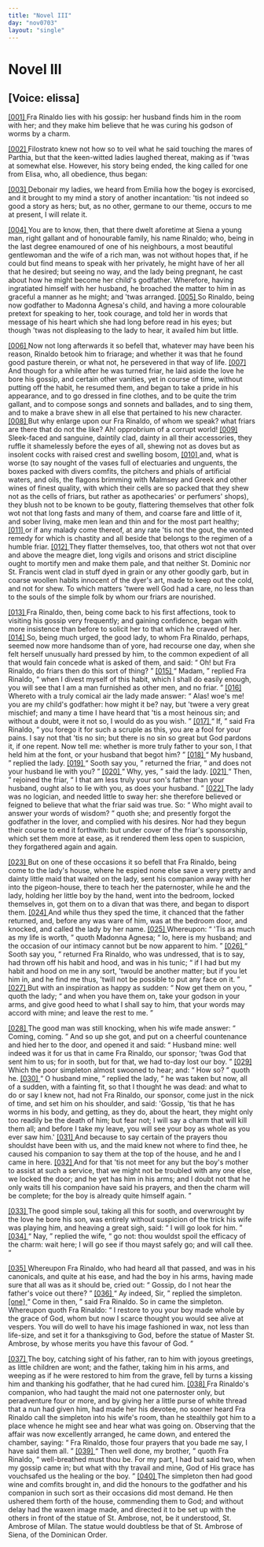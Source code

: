 ```yaml
---
title: "Novel III"
day: "nov0703"
layout: "single"
---
```

<div id="nov0703" type="novella" who="elissa">
 <h1>
  Novel III
 </h1>
 <p>
  <h2>
   [Voice: elissa]
  </h2>
 </p>
 <argument>
  <p>
   <a href="{{ site.baseurl }}itDecameron/nov0703#p07030001" id="p07030001">
    [001]
   </a>
   Fra Rinaldo lies with his gossip: her
	husband finds him in the room with her; and they make him believe that he was curing his
	godson of worms by a charm.
  </p>
 </argument>
 <div3 type="commentary" who="author">
  <p>
   <a href="{{ site.baseurl }}itDecameron/nov0703#p07030002" id="p07030002">
    [002]
   </a>
   Filostrato
   knew not how so to veil what he said touching the mares of Parthia, but that the
	keen-witted ladies laughed thereat, making as if 'twas at somewhat else. However, his
	story being ended, the king called for one from Elisa, who, all obedience, thus began:
  </p>
 </div3>
 <div3 type="commentary" who="elissa">
  <p>
   <a href="{{ site.baseurl }}itDecameron/nov0703#p07030003" id="p07030003">
    [003]
   </a>
   Debonair my ladies, we heard from Emilia how the bogey is exorcised, and it
	brought to my mind a story of another incantation: 'tis not indeed so good a story as
	hers; but, as no other,
	germane to our theme, occurs to me at present, I will relate it.
  </p>
 </div3>
 <p>
  <a href="{{ site.baseurl }}itDecameron/nov0703#p07030004" id="p07030004">
   [004]
  </a>
  You are to know,
then, that there dwelt aforetime at Siena a young man, right gallant and of honourable
family, his name Rinaldo; who, being in the last degree enamoured of one of his
neighbours, a most beautiful gentlewoman and the wife of a rich man, was not without hopes
that, if he could but find means to speak with her privately, he might have of her all
that he desired; but seeing no way, and the lady being pregnant, he cast about
how he might become her child's godfather. Wherefore, having ingratiated himself with her
husband, he broached the matter to him in as graceful a manner as he might; and 'twas
arranged.
  <a href="{{ site.baseurl }}itDecameron/nov0703#p07030005" id="p07030005">
   [005]
  </a>
  So Rinaldo, being now godfather to Madonna Agnesa's child, and having
a more colourable pretext for speaking to her, took courage, and told her in words that
message of his heart which she had long before read in his eyes; but though 'twas not
displeasing to the lady to hear, it availed him but little.
 </p>
 <p>
  <a href="{{ site.baseurl }}itDecameron/nov0703#p07030006" id="p07030006">
   [006]
  </a>
  Now not long afterwards
it so befell that, whatever may have been his reason, Rinaldo betook him to friarage; and
whether it
  was that he found good pasture therein, or what not, he persevered
in that way of life.
  <a href="{{ site.baseurl }}itDecameron/nov0703#p07030007" id="p07030007">
   [007]
  </a>
  And though for a while after he was turned friar, he laid
aside the love he bore his gossip, and certain other vanities, yet in course of time,
without putting off the habit, he resumed them, and began to take a pride in his
appearance, and to go dressed in fine clothes, and to be quite the trim gallant, and to
compose songs and sonnets and ballades, and to sing them, and to make a brave shew in all
else that pertained to his new character.
  <a href="{{ site.baseurl }}itDecameron/nov0703#p07030008" id="p07030008">
   [008]
  </a>
  But why enlarge upon our Fra
Rinaldo, of whom we speak?  what friars are there that do not the like? Ah! opprobrium of
a corrupt
world!
  <a href="{{ site.baseurl }}itDecameron/nov0703#p07030009" id="p07030009">
   [009]
  </a>
  Sleek-faced and sanguine, daintily clad, dainty in all their
accessories, they ruffle it shamelessly before the eyes of all, shewing
not as doves but as insolent cocks with raised crest and swelling bosom,
  <a href="{{ site.baseurl }}itDecameron/nov0703#p07030010" id="p07030010">
   [010]
  </a>
  and,
what is worse (to say nought of the vases full of electuaries and unguents, the boxes
packed with divers comfits, the pitchers and phials of artificial waters, and oils, the
flagons brimming with Malmsey and Greek and other wines of finest quality, with which
their cells are so packed that they shew not as the cells of friars, but rather as
apothecaries' or perfumers' shops), they blush not to be known to be gouty, flattering
themselves that other folk wot not that long fasts and many of them, and coarse fare and
little of it, and sober living, make men lean and thin and for the most part healthy;
  <a href="{{ site.baseurl }}itDecameron/nov0703#p07030011" id="p07030011">
   [011]
  </a>
  or if any malady come thereof, at any rate 'tis not the gout, the wonted remedy
for which is chastity and all beside that
belongs to the regimen of a humble friar.
  <a href="{{ site.baseurl }}itDecameron/nov0703#p07030012" id="p07030012">
   [012]
  </a>
  They flatter themselves, too, that
others wot not that over and above the meagre diet, long vigils and orisons and strict
discipline ought to mortify men and make them pale, and that neither St. Dominic nor
St. Francis went clad in stuff dyed in grain or any other goodly garb, but in coarse
woollen habits innocent of the dyer's art, made to keep out the cold, and not for shew. To
which matters 'twere well God had a care, no less than to the souls of the simple folk by
whom our friars are nourished.
 </p>
 <p>
  <a href="{{ site.baseurl }}itDecameron/nov0703#p07030013" id="p07030013">
   [013]
  </a>
  Fra Rinaldo, then, being come back to his first
affections, took to visiting his gossip very frequently; and gaining confidence, began
with more insistence than before to solicit her to that which he craved of
her.
  <a href="{{ site.baseurl }}itDecameron/nov0703#p07030014" id="p07030014">
   [014]
  </a>
  So, being much urged, the good lady, to whom Fra Rinaldo, perhaps, seemed
now more handsome than of yore, had
  recourse one day, when she felt herself unusually hard pressed by him, to the
common expedient of all that would fain concede what is asked of them, and said:
  <q direct="unspecified">
   Oh!
but Fra Rinaldo, do friars then do this sort of thing?
  </q>
  <a href="{{ site.baseurl }}itDecameron/nov0703#p07030015" id="p07030015">
   [015]
  </a>
  <q direct="unspecified">
   Madam,
  </q>
  replied Fra Rinaldo,
  <q direct="unspecified">
   when I divest myself of this habit, which I shall do easily
enough, you will see that I am a man furnished as other men, and no friar.
  </q>
  <a href="{{ site.baseurl }}itDecameron/nov0703#p07030016" id="p07030016">
   [016]
  </a>
  Whereto with a truly comical air the lady made answer:
  <q direct="unspecified">
   Alas! woe's me!  you
are my child's godfather: how might it be? nay, but 'twere a very great mischief; and many
a time I have heard that 'tis a most heinous sin; and without a doubt, were it not so, I
would do as you wish.
  </q>
  <a href="{{ site.baseurl }}itDecameron/nov0703#p07030017" id="p07030017">
   [017]
  </a>
  <q direct="unspecified">
   If,
  </q>
  said Fra Rinaldo,
  <q direct="unspecified">
   you forego it for
such a scruple as this, you are a fool for your pains. I say not that 'tis no sin; but
there is no sin so great but God pardons it, if one repent. Now tell me: whether is more
truly father to your son, I that held him at the font, or your husband that begot him?
  </q>
  <a href="{{ site.baseurl }}itDecameron/nov0703#p07030018" id="p07030018">
   [018]
  </a>
  <q direct="unspecified">
   My husband,
  </q>
  replied the lady.
  <a href="{{ site.baseurl }}itDecameron/nov0703#p07030019" id="p07030019">
   [019]
  </a>
  <q direct="unspecified">
   Sooth say you,
  </q>
  returned
the friar,
  <q direct="unspecified">
   and does not your husband lie with you?
  </q>
  <a href="{{ site.baseurl }}itDecameron/nov0703#p07030020" id="p07030020">
   [020]
  </a>
  <q direct="unspecified">
   Why, yes,
  </q>
  said
the lady.
  <a href="{{ site.baseurl }}itDecameron/nov0703#p07030021" id="p07030021">
   [021]
  </a>
  <q direct="unspecified">
   Then,
  </q>
  rejoined the friar,
  <q direct="unspecified">
   I that am less truly your son's
father than your husband, ought also to lie with you, as does your husband.
  </q>
  <a href="{{ site.baseurl }}itDecameron/nov0703#p07030022" id="p07030022">
   [022]
  </a>
  The lady was no logician, and needed little to sway her: she therefore believed
or feigned to believe that what the friar said was true. So:
  <q direct="unspecified">
   Who might avail to answer
your words of wisdom?
  </q>
  quoth she; and presently forgot the godfather in the lover, and
complied with
his desires. Nor had they begun their course to end it forthwith: but under cover of the
friar's sponsorship, which set them more at ease, as it rendered them less open to
suspicion, they forgathered again and again.
 </p>
 <p>
  <a href="{{ site.baseurl }}itDecameron/nov0703#p07030023" id="p07030023">
   [023]
  </a>
  But on one of these occasions it so
befell that Fra Rinaldo, being come to the lady's house, where he espied none else save a
very
pretty and dainty little maid that waited on the lady, sent his companion
away with her into the pigeon-house, there to teach her the paternoster, while he and the
lady, holding her little boy by the hand, went into the bedroom, locked themselves in, got
them on to a divan that was there, and began to disport them.
  <a href="{{ site.baseurl }}itDecameron/nov0703#p07030024" id="p07030024">
   [024]
  </a>
  And while thus
they sped the time, it chanced that the father returned, and, before any was ware of him,
was at the bedroom door, and knocked, and called the lady by her
name.
  <a href="{{ site.baseurl }}itDecameron/nov0703#p07030025" id="p07030025">
   [025]
  </a>
  Whereupon:
  <q direct="unspecified">
   'Tis as much as my life is worth,
  </q>
  quoth Madonna Agnesa;
  <q direct="unspecified">
   lo, here is my husband; and
   the occasion of our intimacy cannot but be now
apparent to him.
  </q>
  <a href="{{ site.baseurl }}itDecameron/nov0703#p07030026" id="p07030026">
   [026]
  </a>
  <q direct="unspecified">
   Sooth say you,
  </q>
  returned Fra Rinaldo, who was
undressed, that is to say, had thrown off his habit and hood, and was in his tunic;
  <q direct="unspecified">
   if
I had but my habit and hood on me in any sort, 'twould be another matter; but if you let
him in, and he find me thus, 'twill not be possible to put any face on it.
  </q>
  <a href="{{ site.baseurl }}itDecameron/nov0703#p07030027" id="p07030027">
   [027]
  </a>
  But with an inspiration as happy as sudden:
  <q direct="unspecified">
   Now get them on you,
  </q>
  quoth
the lady;
  <q direct="unspecified">
   and when you have them on, take your godson in your arms, and give good heed
to what I shall say to him, that your words may accord with mine; and leave the rest to
me.
  </q>
 </p>
 <p>
  <a href="{{ site.baseurl }}itDecameron/nov0703#p07030028" id="p07030028">
   [028]
  </a>
  The good man was still knocking, when his wife made answer:
  <q direct="unspecified">
   Coming, coming.
  </q>
  And so up she got, and put on a cheerful
countenance and hied her to the door, and opened it and said:
  <q direct="unspecified">
   Husband mine: well indeed
was it for us that in came Fra Rinaldo, our sponsor; 'twas God that sent him to us; for in
sooth, but for that, we had to-day lost our boy.
  </q>
  <a href="{{ site.baseurl }}itDecameron/nov0703#p07030029" id="p07030029">
   [029]
  </a>
  Which the poor simpleton
almost swooned to hear; and:
  <q direct="unspecified">
   How so?
  </q>
  quoth he.
  <a href="{{ site.baseurl }}itDecameron/nov0703#p07030030" id="p07030030">
   [030]
  </a>
  <q direct="unspecified">
   O husband mine,
  </q>
  replied the lady,
  <q direct="unspecified">
   he was taken but now, all of a sudden, with a fainting fit, so that I
thought he was dead: and what to do or say I knew not, had not Fra Rinaldo, our sponsor,
come just in the nick of time, and set him on his shoulder, and said: 'Gossip, 'tis that
he has worms in his body, and getting, as they do, about the heart, they might only too
readily be the death of him; but fear not; I will say a charm that will kill them all; and
before I take my leave, you will see your boy as whole as you ever saw him.'
   <a href="{{ site.baseurl }}itDecameron/nov0703#p07030031" id="p07030031">
    [031]
   </a>
   And because to say certain of the prayers thou shouldst have been with us, and
the maid
knew not where to find thee, he caused his companion to say them at the top of the house,
and he and I came in here.
   <a href="{{ site.baseurl }}itDecameron/nov0703#p07030032" id="p07030032">
    [032]
   </a>
   And for that 'tis not meet for any but the boy's
mother to assist at such a service, that we might not be troubled with any one else, we
locked the door; and he yet has him in his arms; and I doubt not that he only waits till
his companion have said his prayers, and then the charm will be complete; for the boy is
already quite himself again.
  </q>
 </p>
 <p>
  <a href="{{ site.baseurl }}itDecameron/nov0703#p07030033" id="p07030033">
   [033]
  </a>
  The good simple soul, taking all this for sooth,
and overwrought by the love he bore his son, was entirely without suspicion of the trick
his wife was playing him, and heaving a great sigh, said:
  <q direct="unspecified">
   I will go look for him.
  </q>
  <a href="{{ site.baseurl }}itDecameron/nov0703#p07030034" id="p07030034">
   [034]
  </a>
  <q direct="unspecified">
   Nay,
  </q>
  replied the wife,
  <q direct="unspecified">
   go not: thou
   wouldst spoil the
efficacy of the charm: wait here; I will go see if thou mayst safely go; and will call
thee.
  </q>
 </p>
 <p>
  <a href="{{ site.baseurl }}itDecameron/nov0703#p07030035" id="p07030035">
   [035]
  </a>
  Whereupon Fra Rinaldo, who had heard all that passed, and was in his
canonicals, and quite at his ease, and had the boy in his arms, having made sure that all
was as it should be, cried out:
  <q direct="unspecified">
   Gossip, do I not hear the father's voice out there?
  </q>
  <a href="{{ site.baseurl }}itDecameron/nov0703#p07030036" id="p07030036">
   [036]
  </a>
  <q direct="unspecified">
   Ay indeed, Sir,
  </q>
  replied the simpleton.
  <a href="{{ site.baseurl }}itDecameron/nov0703#None">
   [one]
  </a>
  <q direct="unspecified">
   Come in then,
  </q>
  said Fra Rinaldo. So in came the simpleton. Whereupon quoth Fra Rinaldo:
  <q direct="unspecified">
   I restore to
you your boy made whole by the grace of God, whom but now I scarce thought you would see
alive at vespers. You will do well to have his image fashioned in wax, not less than
life-size, and set it for a thanksgiving to God, before the statue of Master St. Ambrose,
by whose merits you have this favour of God.
  </q>
 </p>
 <p>
  <a href="{{ site.baseurl }}itDecameron/nov0703#p07030037" id="p07030037">
   [037]
  </a>
  The boy, catching sight of his
father, ran to him with joyous greetings, as little children are wont; and the father,
taking him in his arms, and weeping as if he were restored to him from the grave,
fell by turns a kissing him and thanking his godfather, that he had cured
him.
  <a href="{{ site.baseurl }}itDecameron/nov0703#p07030038" id="p07030038">
   [038]
  </a>
  Fra Rinaldo's companion, who had taught the maid not one paternoster only,
but peradventure four or more, and by giving her a little purse of white thread that a nun
had given him, had made her his devotee, no sooner heard Fra Rinaldo call the simpleton
into his wife's room, than he stealthily got him to a place whence he might see and hear
what was going on. Observing that the affair was now excellently arranged, he came down,
and entered the chamber, saying:
  <q direct="unspecified">
   Fra Rinaldo, those four prayers that you bade me say,
I have said them all.
  </q>
  <a href="{{ site.baseurl }}itDecameron/nov0703#p07030039" id="p07030039">
   [039]
  </a>
  <q direct="unspecified">
   Then well done, my brother,
  </q>
  quoth Fra Rinaldo,
  <q direct="unspecified">
   well-breathed must thou be. For my part, I had but said two, when my gossip came in;
but what with thy
travail and mine, God of His grace has vouchsafed us the healing or the boy.
  </q>
  <a href="{{ site.baseurl }}itDecameron/nov0703#p07030040" id="p07030040">
   [040]
  </a>
  The simpleton then had good wine and comfits brought in, and did the honours to
the godfather and his companion in such sort as their occasions did most demand. He then
ushered them forth of the house, commending them to God; and without delay had the waxen
image made, and directed it to be set up with the others in front of the statue of St.
Ambrose, not, be it understood, St. Ambrose of Milan.
  <note>
   The statue would doubtless be
that of St.  Ambrose of Siena, of the Dominican Order.
  </note>
 </p>
</div>